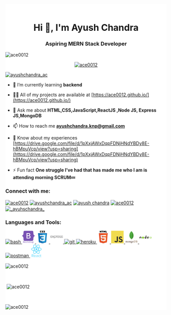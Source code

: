 
<div style="background-color:white">

<p align="center" >
 <img  src="https://www.eschoolnews.com/files/2021/02/coding-platform-STEM-code.jpg" alt="">

</p>


<h1 align="center">Hi 👋, I'm Ayush Chandra</h1>
<h3 align="center">Aspiring MERN Stack Developer</h3>

<p align="left"> <img src="https://komarev.com/ghpvc/?username=ace0012&label=Profile%20views&color=0e75b6&style=flat"alt="ace0012" /> </p>
<p align="center"> <a href="https://github.com/ryo-ma/github-profile-trophy"><img src="https://github-profile-trophy.vercel.app/?username=ace0012" alt="ace0012" /></a> <img align="right"src="https://media.tenor.com/2uyENRmiUt0AAAAC/coding.gif" alt=""></p>

<p align="left"> <a href="https://twitter.com/ayushchandra_ac" target="blank"><img src="https://img.shields.io/twitter/follow/ayushchandra_ac?logo=twitter&style=for-the-badge" alt="ayushchandra_ac" /></a> </p>

- 🌱 I’m currently learning **backend**

- 👨‍💻 All of my projects are available at [https://ace0012.github.io/](https://ace0012.github.io/)

- 💬 Ask me about **HTML,CSS,JavaScript,ReactJS ,Node JS, Express JS,MongoDB**

- 📫 How to reach me **ayushchandra.knp@gmail.com**

- 📄 Know about my experiences [https://drive.google.com/file/d/1pXxjAWxDqpFDNjHNdYBDy8E-hBMpuVcp/view?usp=sharing](https://drive.google.com/file/d/1pXxjAWxDqpFDNjHNdYBDy8E-hBMpuVcp/view?usp=sharing)

- ⚡ Fun fact **One struggle I’ve had that has made me who I am is attending morning SCRUM💤**

<h3 align="left">Connect with me:</h3>
<p align="left">
<a href="https://codepen.io/ace0012" target="blank"><img align="center" src="https://raw.githubusercontent.com/rahuldkjain/github-profile-readme-generator/master/src/images/icons/Social/codepen.svg" alt="ace0012" height="30" width="40" /></a>
<a href="https://twitter.com/ayushchandra_ac" target="blank"><img align="center" src="https://raw.githubusercontent.com/rahuldkjain/github-profile-readme-generator/master/src/images/icons/Social/twitter.svg" alt="ayushchandra_ac" height="30" width="40" /></a>
<a href="https://linkedin.com/in/ayush chandra" target="blank"><img align="center" src="https://raw.githubusercontent.com/rahuldkjain/github-profile-readme-generator/master/src/images/icons/Social/linked-in-alt.svg" alt="ayush chandra" height="30" width="40" /></a>
<a href="https://codesandbox.com/ace0012" target="blank"><img align="center" src="https://raw.githubusercontent.com/rahuldkjain/github-profile-readme-generator/master/src/images/icons/Social/codesandbox.svg" alt="ace0012" height="30" width="40" /></a>
<a href="https://instagram.com/_ayuhschandra_" target="blank"><img align="center" src="https://raw.githubusercontent.com/rahuldkjain/github-profile-readme-generator/master/src/images/icons/Social/instagram.svg" alt="_ayuhschandra_" height="30" width="40" /></a>
</p>

<h3 align="left">Languages and Tools:</h3>
<p align="left"> <a href="https://www.gnu.org/software/bash/" target="_blank" rel="noreferrer"> <img src="https://www.vectorlogo.zone/logos/gnu_bash/gnu_bash-icon.svg" alt="bash" width="40" height="40"/> </a> <a href="https://getbootstrap.com" target="_blank" rel="noreferrer"> <img src="https://raw.githubusercontent.com/devicons/devicon/master/icons/bootstrap/bootstrap-plain-wordmark.svg" alt="bootstrap" width="40" height="40"/> </a> <a href="https://www.w3schools.com/css/" target="_blank" rel="noreferrer"> <img src="https://raw.githubusercontent.com/devicons/devicon/master/icons/css3/css3-original-wordmark.svg" alt="css3" width="40" height="40"/> </a> <a href="https://expressjs.com" target="_blank" rel="noreferrer"> <img src="https://raw.githubusercontent.com/devicons/devicon/master/icons/express/express-original-wordmark.svg" alt="express" width="40" height="40"/> </a> <a href="https://git-scm.com/" target="_blank" rel="noreferrer"> <img src="https://www.vectorlogo.zone/logos/git-scm/git-scm-icon.svg" alt="git" width="40" height="40"/> </a> <a href="https://heroku.com" target="_blank" rel="noreferrer"> <img src="https://www.vectorlogo.zone/logos/heroku/heroku-icon.svg" alt="heroku" width="40" height="40"/> </a> <a href="https://www.w3.org/html/" target="_blank" rel="noreferrer"> <img src="https://raw.githubusercontent.com/devicons/devicon/master/icons/html5/html5-original-wordmark.svg" alt="html5" width="40" height="40"/> </a> <a href="https://developer.mozilla.org/en-US/docs/Web/JavaScript" target="_blank" rel="noreferrer"> <img src="https://raw.githubusercontent.com/devicons/devicon/master/icons/javascript/javascript-original.svg" alt="javascript" width="40" height="40"/> </a> <a href="https://www.mongodb.com/" target="_blank" rel="noreferrer"> <img src="https://raw.githubusercontent.com/devicons/devicon/master/icons/mongodb/mongodb-original-wordmark.svg" alt="mongodb" width="40" height="40"/> </a> <a href="https://nodejs.org" target="_blank" rel="noreferrer"> <img src="https://raw.githubusercontent.com/devicons/devicon/master/icons/nodejs/nodejs-original-wordmark.svg" alt="nodejs" width="40" height="40"/> </a> <a href="https://postman.com" target="_blank" rel="noreferrer"> <img src="https://www.vectorlogo.zone/logos/getpostman/getpostman-icon.svg" alt="postman" width="40" height="40"/> </a> <a href="https://reactjs.org/" target="_blank" rel="noreferrer"> <img src="https://raw.githubusercontent.com/devicons/devicon/master/icons/react/react-original-wordmark.svg" alt="react" width="40" height="40"/> </a> </p>

<p><img align="center" src="https://github-readme-stats.vercel.app/api/top-langs?username=ace0012&show_icons=true&locale=en&layout=compact" alt="ace0012" /></p>
<br/>

<p>&nbsp;<img align="center" src="https://github-readme-stats.vercel.app/api?username=ace0012&show_icons=true&locale=en" alt="ace0012" /></p>
<br/>
<p><img align="center" src="https://github-readme-streak-stats.herokuapp.com/?user=ace0012&" alt="ace0012" /></p>
</div>
